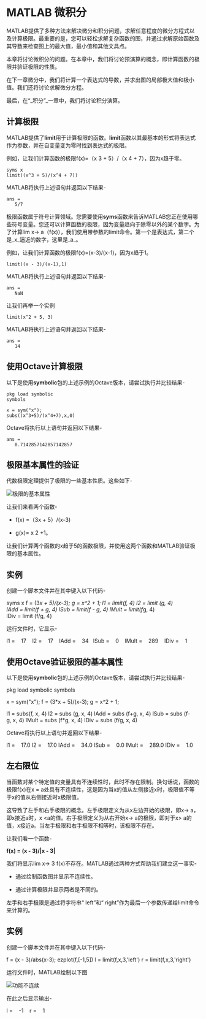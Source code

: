 # MATLAB 微积分

MATLAB提供了多种方法来解决微分和积分问题，求解任意程度的微分方程式以及计算极限。最重要的是，您可以轻松求解复杂函数的图，并通过求解原始函数及其导数来检查图上的最大值，最小值和其他文具点。

本章将讨论微积分的问题。在本章中，我们将讨论预演算的概念，即计算函数的极限并验证极限的性质。

在下一章微分中，我们将计算一个表达式的导数，并求出图的局部极大值和极小值。我们还将讨论求解微分方程。

最后，在“_积分”_一章中，我们将讨论积分演算。

## 计算极限

MATLAB提供了**limit**用于计算极限的函数。**limit**函数以其最基本的形式将表达式作为参数，并在自变量变为零时找到表达式的极限。

例如，让我们计算函数的极限f(x)=（x 3 + 5）/（x 4 + 7），因为x趋于零。

```
syms x
limit((x^3 + 5)/(x^4 + 7))
```
MATLAB将执行上述语句并返回以下结果-

```
ans =
   5/7
```

极限函数属于符号计算领域。您需要使用**syms**函数来告诉MATLAB您正在使用哪些符号变量。您还可以计算函数的极限，因为变量趋向于除零以外的某个数字。为了计算lim x-> a（f(x)），我们使用带参数的limit命令。第一个是表达式，第二个是_x_逼近的数字，这里是_a_。

例如，让我们计算函数的极限f(x)=(x-3)/(x-1)，因为x趋于1。

```
limit((x - 3)/(x-1),1)
```

MATLAB将执行上述语句并返回以下结果-
```
ans =
   NaN
```

让我们再举一个实例

`limit(x^2 + 5, 3)`

MATLAB将执行上述语句并返回以下结果-

```
ans =
   14
```

## 使用Octave计算极限

以下是使用**symbolic**包的上述示例的Octave版本，请尝试执行并比较结果-

```
pkg load symbolic
symbols

x = sym("x");
subs((x^3+5)/(x^4+7),x,0)
```

Octave将执行以上语句并返回以下结果-

```
ans =
   0.7142857142857142857
```

## 极限基本属性的验证

代数极限定理提供了极限的一些基本性质。这些如下-

![极限的基本属性](https://www.cainiaojc.com/static/upload/210417/1330000.jpg)

让我们来看两个函数-

- f(x) =（3x + 5）/(x-3)
    
- g(x)= x 2 +1。
    

让我们计算两个函数的x趋于5的函数极限，并使用这两个函数和MATLAB验证极限的基本属性。

## 实例

创建一个脚本文件并在其中键入以下代码-

syms x
f = (3*x + 5)/(x-3);
g = x^2 + 1;
l1 = limit(f, 4)
l2 = limit (g, 4)
lAdd = limit(f + g, 4)
lSub = limit(f - g, 4)
lMult = limit(f*g, 4)
lDiv = limit (f/g, 4)

运行文件时，它显示-

l1 =
   17
  
l2 =
   17
  
lAdd =
   34
 
lSub =
   0
  
lMult =
   289
  
lDiv =
   1

## 使用Octave验证极限的基本属性

以下是使用**symbolic**包的上述示例的Octave版本，请尝试执行并比较结果-

pkg load symbolic
symbols

x = sym("x");
f = (3*x + 5)/(x-3);
g = x^2 + 1;

l1 = subs(f, x, 4)
l2 = subs (g, x, 4)
lAdd = subs (f+g, x, 4)
lSub = subs (f-g, x, 4)
lMult = subs (f*g, x, 4)
lDiv = subs (f/g, x, 4)

Octave将执行以上语句并返回以下结果-

l1 =
   17.0
l2 =
   17.0
lAdd =
   34.0
lSub =
   0.0
lMult =
   289.0
lDiv =
   1.0

## 左右限位

当函数对某个特定值的变量具有不连续性时，此时不存在限制。换句话说，函数的极限f(x)在x = a处具有不连续性，这是因为当x的值从左侧接近x时，极限值不等于x的值从右侧接近时x极限值。

这导致了左手和右手极限的概念。左手极限定义为从x左边开始的极限，即x-> a，即x接近a时，x <a的值。右手极限定义为从右开始x-> a的极限，即对于x> a的值，x接近a。当左手极限和右手极限不相等时，该极限不存在。

让我们看一个函数-

**f(x) = (x - 3)/|x - 3|**

我们将显示lim x-> 3 f(x)不存在。MATLAB通过两种方式帮助我们建立这一事实-

- 通过绘制函数图并显示不连续性。
    
- 通过计算极限并显示两者是不同的。
    

左手和右手极限是通过将字符串“ left”和“ right”作为最后一个参数传递给limit命令来计算的。

## 实例

创建一个脚本文件并在其中键入以下代码-

f = (x - 3)/abs(x-3);
ezplot(f,[-1,5])
l = limit(f,x,3,'left')
r = limit(f,x,3,'right')

运行文件时，MATLAB绘制以下图

![功能不连续](https://www.cainiaojc.com/static/upload/210417/1330001.jpg)

在此之后显示输出-

l =
   -1
  
r =
   1